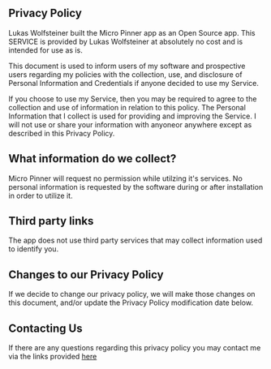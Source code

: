 ## Privacy Policy

Lukas Wolfsteiner built the Micro Pinner app as an Open Source app. This SERVICE is provided by Lukas Wolfsteiner at absolutely no cost and is intended for use as is.

This document is used to inform users of my software and prospective users regarding my policies with the collection, use, and disclosure of Personal Information and Credentials if anyone decided to use my Service.

If you choose to use my Service, then you may be required to agree to the collection and use of information in relation to this policy. The Personal Information that I collect is used for providing and improving the Service. I will not use or share your information with anyoneor anywhere except as described in this Privacy Policy.


## What information do we collect?

Micro Pinner will request no permission while utilzing it's services. No personal information is requested by the software during or after installation in order to utilize it.

## Third party links

The app does not use third party services that may collect information used to identify you. 

## Changes to our Privacy Policy

If we decide to change our privacy policy, we will make those changes on this document, and/or update the Privacy Policy modification date below.

## Contacting Us

If there are any questions regarding this privacy policy you may contact me via the links provided [here](https://dotwee.de/)
